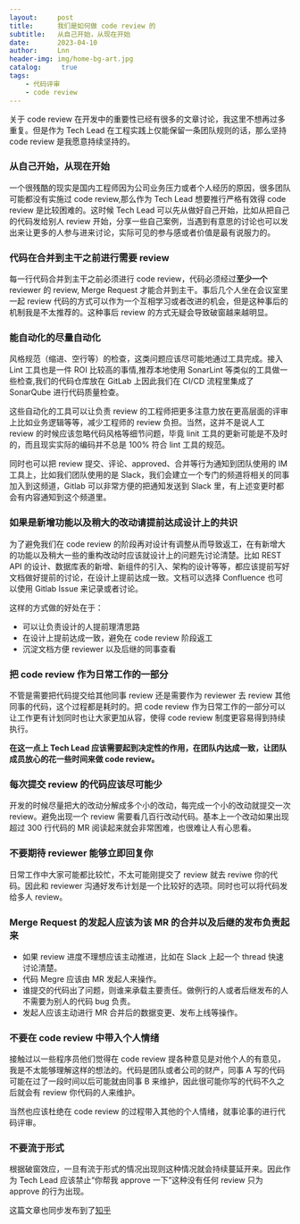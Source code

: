 ```yaml
---
layout:     post
title:      我们是如何做 code review 的
subtitle:   从自己开始，从现在开始
date:       2023-04-10
author:     Lnn
header-img: img/home-bg-art.jpg
catalog: 	 true
tags:
    - 代码评审
    - code review
---
```



关于 code review 在开发中的重要性已经有很多的文章讨论，我这里不想再过多重复。但是作为 Tech Lead 在工程实践上仅能保留一条团队规则的话，那么坚持 code review 是我愿意持续坚持的。

### 从自己开始，从现在开始
一个很残酷的现实是国内工程师因为公司业务压力或者个人经历的原因，很多团队可能都没有实施过 code review,那么作为 Tech Lead 想要推行严格有效得 code review 是比较困难的。这时候 Tech Lead 可以先从做好自己开始，比如从把自己的代码发给别人 review 开始，分享一些自己案例，当遇到有意思的讨论也可以发出来让更多的人参与进来讨论，实际可见的参与感或者价值是最有说服力的。

### 代码在合并到主干之前进行需要 review
每一行代码合并到主干之前必须进行 code review，代码必须经过**至少一个** reviewer 的 review, Merge Request 才能合并到主干。事后几个人坐在会议室里一起 review 代码的方式可以作为一个互相学习或者改进的机会，但是这种事后的机制我是不太推荐的。这种事后 review 的方式无疑会导致破窗越来越明显。


### 能自动化的尽量自动化
风格规范（缩进、空行等）的检查，这类问题应该尽可能地通过工具完成。接入 Lint 工具也是一件 ROI 比较高的事情,推荐本地使用 SonarLint 等类似的工具做一些检查,我们的代码仓库放在 GitLab 上因此我们在 CI/CD 流程里集成了 SonarQube 进行代码质量检查。

这些自动化的工具可以让负责 review 的工程师把更多注意力放在更高层面的评审上比如业务逻辑等等，减少工程师的 review 负担。当然，这并不是说人工 review 的时候应该忽略代码风格等细节问题，毕竟 linit 工具的更新可能是不及时的，而且现实实际的编码并不总是 100% 符合 lint 工具的规范。

同时也可以把 review 提交、评论、approved、合并等行为通知到团队使用的 IM 工具上，比如我们团队使用的是 Slack，我们会建立一个专门的频道将相关的同事加入到这频道，Gitlab 可以非常方便的把通知发送到 Slack 里，有上述变更时都会有内容通知到这个频道里。


### 如果是新增功能以及稍大的改动请提前达成设计上的共识
为了避免我们在 code review 的阶段再对设计有调整从而导致返工，在有新增大的功能以及稍大一些的重构改动时应该就设计上的问题先讨论清楚。比如 REST API 的设计、数据库表的新增、新组件的引入、架构的设计等等，都应该提前写好文档做好提前的讨论，在设计上提前达成一致。文档可以选择 Confluence 也可以使用 Gitlab Issue 来记录或者讨论。

这样的方式做的好处在于：
- 可以让负责设计的人提前理清思路
- 在设计上提前达成一致，避免在 code review 阶段返工
- 沉淀文档方便 reviewer 以及后继的同事查看

### 把 code review 作为日常工作的一部分
不管是需要把代码提交给其他同事 review 还是需要作为 reviewer 去 review 其他同事的代码，这个过程都是耗时的。把 code review 作为日常工作的一部分可以让工作更有计划同时也让大家更加从容，使得 code review 制度更容易得到持续执行。

**在这一点上 Tech Lead 应该需要起到决定性的作用，在团队内达成一致，让团队成员放心的花一些时间来做  code review。**


### 每次提交 review 的代码应该尽可能少
开发的时候尽量把大的改动分解成多个小的改动，每完成一个小的改动就提交一次 review。避免出现一个 review 需要看几百行改动代码。基本上一个改动如果出现超过 300 行代码的 MR 阅读起来就会非常困难，也很难让人有心思看。


### 不要期待 reviewer 能够立即回复你
日常工作中大家可能都比较忙，不太可能刚提交了 review 就去 reviwe 你的代码。因此和 reviewer 沟通好发布计划是一个比较好的选项。同时也可以将代码发给多人 review。



### Merge Request 的发起人应该为该 MR 的合并以及后继的发布负责起来
- 如果 review 进度不理想应该主动推进，比如在 Slack 上起一个 thread 快速讨论清楚。
- 代码 Megre 应该由 MR 发起人来操作。
- 谁提交的代码出了问题，则谁来承载主要责任。做例行的人或者后继发布的人不需要为别人的代码 bug 负责。
- 发起人应该主动进行 MR 合并后的数据变更、发布上线等操作。


### 不要在 code review 中带入个人情绪
接触过以一些程序员他们觉得在 code review 提各种意见是对他个人的有意见，我是不太能够理解这样的想法的。代码是团队或者公司的财产，同事 A 写的代码可能在过了一段时间以后可能就由同事 B 来维护，因此很可能你写的代码不久之后就会有 review 你代码的人来维护。

当然也应该杜绝在 code review 的过程带入其他的个人情绪，就事论事的进行代码评审。


### 不要流于形式

根据破窗效应，一旦有流于形式的情况出现则这种情况就会持续蔓延开来。因此作为 Tech Lead 应该禁止“你帮我 approve 一下”这种没有任何 review 只为 approve 的行为出现。


这篇文章也同步发布到了[知乎](https://zhuanlan.zhihu.com/p/629297197)

